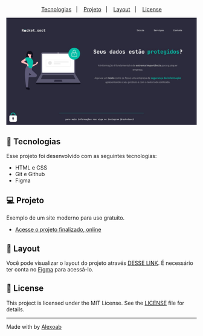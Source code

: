<p align="center">
  <a href="#-tecnologias">Tecnologias</a>&nbsp;&nbsp;&nbsp;|&nbsp;&nbsp;&nbsp;
  <a href="#-projeto">Projeto</a>&nbsp;&nbsp;&nbsp;|&nbsp;&nbsp;&nbsp;
  <a href="#-layout">Layout</a>&nbsp;&nbsp;&nbsp;|&nbsp;&nbsp;&nbsp;
  <a href="#memo- License">License</a>
</p>

<p align="center">
  <img alt="preview-moveis-custmoizados" src=".github/preview.jpg">
</p>

## 🚀 Tecnologias

Esse projeto foi desenvolvido com as seguintes tecnologias:

- HTML e CSS
- Git e Github
- Figma

## 💻 Projeto

Exemplo de um site moderno para uso gratuito.

- [Acesse o projeto finalizado, online](https://alexoab.github.io/stage-02-challege/)

## 🔖 Layout

Você pode visualizar o layout do projeto através [DESSE LINK](https://www.figma.com/file/FAicn1yjwDxyndAZjn9Y7W/Explorer-(Copy)?type=design&node-id=16-106&mode=design&t=FAbCLlyWYS35WVs4-0). É necessário ter conta no [Figma](https://figma.com) para acessá-lo.

## :memo: License

This project is licensed under the MIT License. See the [LICENSE](LICENSE) file for details.

---

Made with  by [Alexoab](https://github.com/alexoab)
